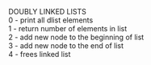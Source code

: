 DOUBLY LINKED LISTS <br />
0 - print all dlist elements <br />
1 - return number of elements in list <br />
2 - add new node to the beginning of list <br />
3 - add new node to the end of list <br />
4 - frees linked list <br />
